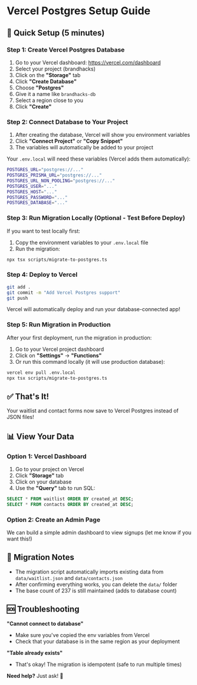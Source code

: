 # Vercel Postgres Setup Guide

## 🚀 Quick Setup (5 minutes)

### Step 1: Create Vercel Postgres Database

1. Go to your Vercel dashboard: https://vercel.com/dashboard
2. Select your project (brandhacks)
3. Click on the **"Storage"** tab
4. Click **"Create Database"**
5. Choose **"Postgres"**
6. Give it a name like `brandhacks-db`
7. Select a region close to you
8. Click **"Create"**

### Step 2: Connect Database to Your Project

1. After creating the database, Vercel will show you environment variables
2. Click **"Connect Project"** or **"Copy Snippet"**
3. The variables will automatically be added to your project

Your `.env.local` will need these variables (Vercel adds them automatically):
```bash
POSTGRES_URL="postgres://..."
POSTGRES_PRISMA_URL="postgres://..."
POSTGRES_URL_NON_POOLING="postgres://..."
POSTGRES_USER="..."
POSTGRES_HOST="..."
POSTGRES_PASSWORD="..."
POSTGRES_DATABASE="..."
```

### Step 3: Run Migration Locally (Optional - Test Before Deploy)

If you want to test locally first:

1. Copy the environment variables to your `.env.local` file
2. Run the migration:
```bash
npx tsx scripts/migrate-to-postgres.ts
```

### Step 4: Deploy to Vercel

```bash
git add .
git commit -m "Add Vercel Postgres support"
git push
```

Vercel will automatically deploy and run your database-connected app!

### Step 5: Run Migration in Production

After your first deployment, run the migration in production:

1. Go to your Vercel project dashboard
2. Click on **"Settings"** → **"Functions"**
3. Or run this command locally (it will use production database):
```bash
vercel env pull .env.local
npx tsx scripts/migrate-to-postgres.ts
```

## ✅ That's It!

Your waitlist and contact forms now save to Vercel Postgres instead of JSON files!

## 📊 View Your Data

### Option 1: Vercel Dashboard
1. Go to your project on Vercel
2. Click **"Storage"** tab
3. Click on your database
4. Use the **"Query"** tab to run SQL:
```sql
SELECT * FROM waitlist ORDER BY created_at DESC;
SELECT * FROM contacts ORDER BY created_at DESC;
```

### Option 2: Create an Admin Page
We can build a simple admin dashboard to view signups (let me know if you want this!)

## 🔄 Migration Notes

- The migration script automatically imports existing data from `data/waitlist.json` and `data/contacts.json`
- After confirming everything works, you can delete the `data/` folder
- The base count of 237 is still maintained (adds to database count)

## 🆘 Troubleshooting

**"Cannot connect to database"**
- Make sure you've copied the env variables from Vercel
- Check that your database is in the same region as your deployment

**"Table already exists"**
- That's okay! The migration is idempotent (safe to run multiple times)

**Need help?**
Just ask! 🙂

